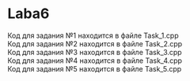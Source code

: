 # Laba6
Код для задания №1 находится в файле Task_1.cpp</br>
Код для задания №2 находится в файле Task_2.cpp</br>
Код для задания №3 находится в файле Task_3.cpp</br>
Код для задания №4 находится в файле Task_4.cpp</br>
Код для задания №5 находится в файле Task_5.cpp</br>
